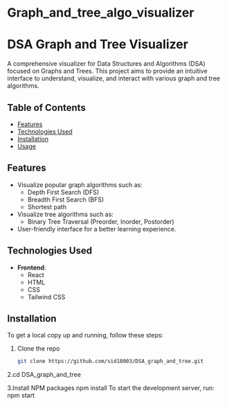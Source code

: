 ﻿# Graph_and_tree_algo_visualizer
 # DSA Graph and Tree Visualizer

A comprehensive visualizer for Data Structures and Algorithms (DSA) focused on Graphs and Trees. This project aims to provide an intuitive interface to understand, visualize, and interact with various graph and tree algorithms.

## Table of Contents

- [Features](#features)
- [Technologies Used](#technologies-used)
- [Installation](#installation)
- [Usage](#usage)

## Features

- Visualize popular graph algorithms such as:
  - Depth First Search (DFS)
  - Breadth First Search (BFS)
  - Shortest path
- Visualize tree algorithms such as:
  - Binary Tree Traversal (Preorder, Inorder, Postorder)
- User-friendly interface for a better learning experience.

## Technologies Used

- **Frontend**: 
  - React
  - HTML
  - CSS
  - Tailwind CSS


## Installation

To get a local copy up and running, follow these steps:

1. Clone the repo
   ```bash
   git clone https://github.com/sid18003/DSA_graph_and_tree.git
2.cd DSA_graph_and_tree

3.Install NPM packages 
npm install
To start the development server, run:
npm start
